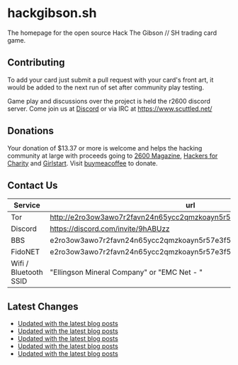 # hackgibson.sh
The homepage for the open source Hack The Gibson // SH trading card game.


## Contributing

To add your card just submit a pull request with your card's front art, it would be added to the next run of set after community play testing.

Game play and discussions over the project is held the r2600 discord server. Come join us at [Discord](https://discord.com/invite/9hABUzz) or via IRC at https://www.scuttled.net/


## Donations

Your donation of $13.37 or more is welcome and helps the hacking community at large with proceeds going to [2600 Magazine](https://2600.com/), [Hackers for Charity](https://hackersforcharity.org) and [Girlstart](https://girlstart.org).  Visit [buymeacoffee](https://www.buymeacoffee.com/hackgibson.sh) to donate.


## Contact Us

Service | url
-|-
Tor | http://e2ro3ow3awo7r2favn24n65ycc2qmzkoayn5r57e3f56nvjwdcgg32ad.onion
Discord | https://discord.com/invite/9hABUzz
BBS | e2ro3ow3awo7r2favn24n65ycc2qmzkoayn5r57e3f56nvjwdcgg32ad.onion:23
FidoNET | e2ro3ow3awo7r2favn24n65ycc2qmzkoayn5r57e3f56nvjwdcgg32ad.onion:24554
Wifi / Bluetooth SSID | "Ellingson Mineral Company" or "EMC Net - <fidonet address>"

## Latest Changes
<!-- BLOG-POST-LIST:START -->
- [Updated with the latest blog posts](https://github.com/DFW2600/hackgibson.sh/commit/50982b14613e563191added353070695114deb1d)
- [Updated with the latest blog posts](https://github.com/DFW2600/hackgibson.sh/commit/aca8265a17b8dd0cfd85886bd41da29c9bde04ee)
- [Updated with the latest blog posts](https://github.com/DFW2600/hackgibson.sh/commit/d6d97c22d64a0c84525f0b7dce8f6f448805199d)
- [Updated with the latest blog posts](https://github.com/DFW2600/hackgibson.sh/commit/d104ce33d8b95afc376371fc2b160357e4a2d94e)
- [Updated with the latest blog posts](https://github.com/DFW2600/hackgibson.sh/commit/290c663b9a99a48794ccf7f3d6cfdee2b415f028)
<!-- BLOG-POST-LIST:END -->
